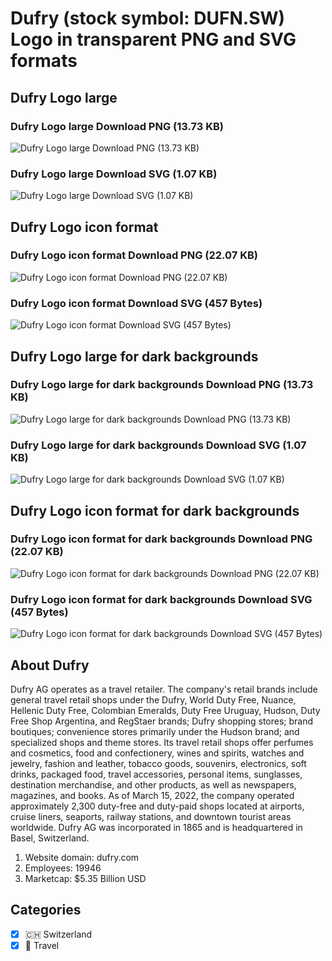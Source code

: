 # Dufry (stock symbol: DUFN.SW) Logo in transparent PNG and SVG formats

## Dufry Logo large

### Dufry Logo large Download PNG (13.73 KB)

![Dufry Logo large Download PNG (13.73 KB)](/img/orig/DUFN.SW_BIG-3c9ad826.png)

### Dufry Logo large Download SVG (1.07 KB)

![Dufry Logo large Download SVG (1.07 KB)](/img/orig/DUFN.SW_BIG-d76047d8.svg)

## Dufry Logo icon format

### Dufry Logo icon format Download PNG (22.07 KB)

![Dufry Logo icon format Download PNG (22.07 KB)](/img/orig/DUFN.SW-52392419.png)

### Dufry Logo icon format Download SVG (457 Bytes)

![Dufry Logo icon format Download SVG (457 Bytes)](/img/orig/DUFN.SW-2895fd05.svg)

## Dufry Logo large for dark backgrounds

### Dufry Logo large for dark backgrounds Download PNG (13.73 KB)

![Dufry Logo large for dark backgrounds Download PNG (13.73 KB)](/img/orig/DUFN.SW_BIG.D-ebdeec62.png)

### Dufry Logo large for dark backgrounds Download SVG (1.07 KB)

![Dufry Logo large for dark backgrounds Download SVG (1.07 KB)](/img/orig/DUFN.SW_BIG.D-6004aeb5.svg)

## Dufry Logo icon format for dark backgrounds

### Dufry Logo icon format for dark backgrounds Download PNG (22.07 KB)

![Dufry Logo icon format for dark backgrounds Download PNG (22.07 KB)](/img/orig/DUFN.SW.D-85477f4b.png)

### Dufry Logo icon format for dark backgrounds Download SVG (457 Bytes)

![Dufry Logo icon format for dark backgrounds Download SVG (457 Bytes)](/img/orig/DUFN.SW.D-6079b8f2.svg)

## About Dufry

Dufry AG operates as a travel retailer. The company's retail brands include general travel retail shops under the Dufry, World Duty Free, Nuance, Hellenic Duty Free, Colombian Emeralds, Duty Free Uruguay, Hudson, Duty Free Shop Argentina, and RegStaer brands; Dufry shopping stores; brand boutiques; convenience stores primarily under the Hudson brand; and specialized shops and theme stores. Its travel retail shops offer perfumes and cosmetics, food and confectionery, wines and spirits, watches and jewelry, fashion and leather, tobacco goods, souvenirs, electronics, soft drinks, packaged food, travel accessories, personal items, sunglasses, destination merchandise, and other products, as well as newspapers, magazines, and books. As of March 15, 2022, the company operated approximately 2,300 duty-free and duty-paid shops located at airports, cruise liners, seaports, railway stations, and downtown tourist areas worldwide. Dufry AG was incorporated in 1865 and is headquartered in Basel, Switzerland.

1. Website domain: dufry.com
2. Employees: 19946
3. Marketcap: $5.35 Billion USD


## Categories
- [x] 🇨🇭 Switzerland
- [x] 🌴 Travel
